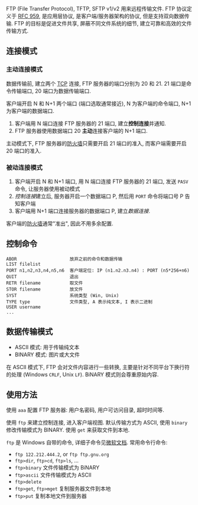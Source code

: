 FTP (File Transfer Protocol), TFTP, SFTP v1/v2 用来远程传输文件. FTP 协议定义于 [RFC 959](https://datatracker.ietf.org/doc/html/rfc959), 是应用层协议, 是客户端/服务器架构的协议, 但是支持双向数据传输. FTP 的目标是促进文件共享, 屏蔽不同文件系统的细节, 建立可靠和高效的文件传输方式.

## 连接模式

### 主动连接模式

数据传输前, 建立两个 [TCP](../传输层/TCP.md) 连接, FTP 服务器的端口分别为 20 和 21. 21 端口是命令传输端口, 20 端口为数据传输端口.

客户端开启 N 和 N+1 两个端口 (端口选取通常接近), N 为客户端的命令端口, N+1 为客户端的数据端口.

1. 客户端用 N 端口连接 FTP 服务器的 21 端口, 建立**控制连接**并通知.
2. FTP 服务器使用数据端口 20 **主动**连接客户端的 N+1 端口.

主动模式下, FTP 服务器的[防火墙](../防火墙/防火墙.md)只需要开启 21 端口的准入, 而客户端需要开启 20 端口的准入.

### 被动连接模式

1. 客户端开启 N 和 N+1 端口, 用 N 端口连接 FTP 服务器的 21 端口, 发送 `PASV` 命令, 让服务器使用被动模式
2. *控制连接*建立后, 服务器开启一个数据端口 P, 然后用 `PORT` 命令将端口号 P 告知客户端
3. 客户端用 N+1 端口连接服务器的数据端口 P, 建立*数据连接*.

客户端的[防火墙](../防火墙/防火墙.md)通常"准出", 因此不用多余配置.

## 控制命令

```
ABOR                    放弃之前的命令和数据传输
LIST filelist
PORT n1,n2,n3,n4,n5,n6  客户端定位: IP (n1.n2.n3.n4) : PORT (n5*256+n6)
QUIT                    退出
RETR filename           取文件
STOR filename           放文件
SYST                    系统类型 (Win, Unix)
TYPE type               文件类型, A 表示纯文本, I 表示二进制
USER username
...
```

## 数据传输模式

- ASCII 模式: 用于传输纯文本
- BINARY 模式: 图片或大文件

在 ASCII 模式下, FTP 会对文件内容进行一些转换, 主要是针对不同平台下换行符的处理 (Windows `CRLF`, Unix `LF`). BiNARY 模式则会尊重原始内容.

## 使用方法

使用 `aaa` 配置 FTP 服务器: 用户名密码, 用户可访问目录, 超时时间等.


使用 `ftp` 来建立控制连接, 进入客户端视图. 默认传输方式为 ASCII, 使用 `binary` 修改传输模式为 BINARY. 使用 `get` 来获取文件到本地.

`ftp` 是 Windows 自带的命令, 详细子命令见[微软文档](https://learn.microsoft.com/en-us/previous-versions/orphan-topics/ws.10/cc755356(v=ws.10)). 常用命令行命令:
- `ftp 122.212.444.2`, or `ftp ftp.gnu.org`
- `ftp>dir`, `ftp>cd`, `ftp>ls`, ...
- `ftp>binary` 文件传输模式为 BiNARY
- `ftp>ascii` 文件传输模式为 ASCII
- `ftp>delete`
- `ftp>get`, `ftp>mget` 复制服务器文件到本地
- `ftp>put` 复制本地文件到服务器
